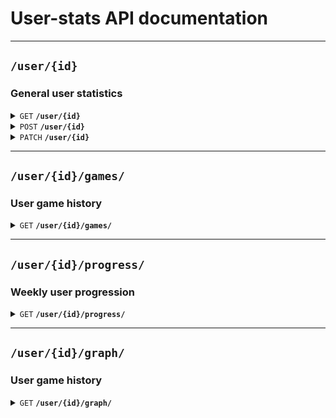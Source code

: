 # User-stats API documentation

--------------------------------------------------------------------------------

## `/user/{id}`

### General user statistics

<details>
 <summary><code>GET</code> <code><b>/user/{id}</b></code></summary>

### Request

#### Header

> | name            | type   | description  | requirement |
> |-----------------|--------|--------------|-------------|
> | `Authorization` | String | Access token | Required    |

### Response

#### Status code

> | status code | content-type       | response          |
> |-------------|--------------------|-------------------|
> | `200`       | `application/json` | {...}             |
> | `400`       | `application/json` | {"errors": [...]} |
> | `404`       | `application/json` | {"errors": [...]} |

#### Body

> | name           | type | description            |
> |----------------|------|------------------------|
> | `elo`          | int  | User elo               |
> | `games_played` | int  | Number of games played |
> | `games_won`    | int  | Number of games won    |
> | `games_lost`   | int  | Number of games lost   |
> | `win_rate`     | int  | Win rate               |
> | `friends`      | int  | Number of friends      |

</details>

<details>
 <summary><code>POST</code> <code><b>/user/{id}</b></code></summary>

### Request

#### Header (not implemented)

> | name            | type   | description   | requirement |
> |-----------------|--------|---------------|-------------|
> | `Authorization` | String | Service token | Required    |
 
#### Body 

> | name           | type | description            | requirement |
> |----------------|------|------------------------|-------------|
> | `elo`          | int  | User elo               | Optional    |
> | `games_played` | int  | Number of games played | Optional    |
> | `games_won`    | int  | Number of games won    | Optional    |
> | `games_lost`   | int  | Number of games lost   | Optional    |
> | `win_rate`     | int  | Win rate               | Optional    |
> | `friends`      | int  | Number of friends      | Optional    |

### Response

#### Status code

> | status code | content-type       | response          |
> |-------------|--------------------|-------------------|
> | `201`       | `application/json` | {...}             |
> | `400`       | `application/json` | {"errors": [...]} |
> | `404`       | `application/json` | {"errors": [...]} |

</details>

<details>
 <summary><code>PATCH</code> <code><b>/user/{id}</b></code></summary>

### Request

#### Header (not implemented)

> | name            | type   | description   | requirement |
> |-----------------|--------|---------------|-------------|
> | `Authorization` | String | Service token | Required    |

#### Body

> | name           | type | description            | requirement |
> |----------------|------|------------------------|-------------|
> | `elo`          | int  | User elo               | Optional    |
> | `games_played` | int  | Number of games played | Optional    |
> | `games_won`    | int  | Number of games won    | Optional    |
> | `games_lost`   | int  | Number of games lost   | Optional    |
> | `win_rate`     | int  | Win rate               | Optional    |
> | `friends`      | int  | Number of friends      | Optional    |

### Response

#### Body

> | name           | type | description            |
> |----------------|------|------------------------|
> | `elo`          | int  | User elo               |
> | `games_played` | int  | Number of games played |
> | `games_won`    | int  | Number of games won    |
> | `games_lost`   | int  | Number of games lost   |
> | `win_rate`     | int  | Win rate               |
> | `friends`      | int  | Number of friends      |

#### Status code

> | status code | content-type       | response          |
> |-------------|--------------------|-------------------|
> | `200`       | `application/json` | {...}             |
> | `400`       | `application/json` | {"errors": [...]} |
> | `404`       | `application/json` | {"errors": [...]} |

</details>

--------------------------------------------------------------------------------

## `/user/{id}/games/`

### User game history

<details>
 <summary><code>GET</code> <code><b>/user/{id}/games/</b></code></summary>

</details>

--------------------------------------------------------------------------------

## `/user/{id}/progress/`

### Weekly user progression

<details>
 <summary><code>GET</code> <code><b>/user/{id}/progress/</b></code></summary>

</details>

--------------------------------------------------------------------------------

## `/user/{id}/graph/`

### User game history

<details>
 <summary><code>GET</code> <code><b>/user/{id}/graph/</b></code></summary>

</details>
